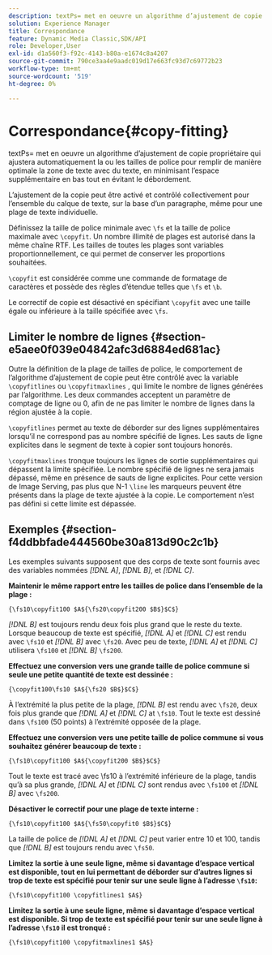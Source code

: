 ```yaml
---
description: textPs= met en oeuvre un algorithme d’ajustement de copie propriétaire qui ajustera automatiquement la ou les tailles de police pour remplir de manière optimale la zone de texte avec du texte, en minimisant l’espace supplémentaire en bas tout en évitant le débordement.
solution: Experience Manager
title: Correspondance
feature: Dynamic Media Classic,SDK/API
role: Developer,User
exl-id: d1a560f3-f92c-4143-b80a-e1674c8a4207
source-git-commit: 790ce3aa4e9aadc019d17e663fc93d7c69772b23
workflow-type: tm+mt
source-wordcount: '519'
ht-degree: 0%

---
```


# Correspondance{#copy-fitting}

textPs= met en oeuvre un algorithme d’ajustement de copie propriétaire qui ajustera automatiquement la ou les tailles de police pour remplir de manière optimale la zone de texte avec du texte, en minimisant l’espace supplémentaire en bas tout en évitant le débordement.

L’ajustement de la copie peut être activé et contrôlé collectivement pour l’ensemble du calque de texte, sur la base d’un paragraphe, même pour une plage de texte individuelle.

Définissez la taille de police minimale avec `\fs` et la taille de police maximale avec `\copyfit`. Un nombre illimité de plages est autorisé dans la même chaîne RTF. Les tailles de toutes les plages sont variables proportionnellement, ce qui permet de conserver les proportions souhaitées.

`\copyfit` est considérée comme une commande de formatage de caractères et possède des règles d’étendue telles que `\fs` et `\b`.

Le correctif de copie est désactivé en spécifiant `\copyfit` avec une taille égale ou inférieure à la taille spécifiée avec `\fs`.

## Limiter le nombre de lignes {#section-e5aee0f039e04842afc3d6884ed681ac}

Outre la définition de la plage de tailles de police, le comportement de l’algorithme d’ajustement de copie peut être contrôlé avec la variable `\copyfitlines` ou `\copyfitmaxlines` , qui limite le nombre de lignes générées par l’algorithme. Les deux commandes acceptent un paramètre de comptage de ligne ou 0, afin de ne pas limiter le nombre de lignes dans la région ajustée à la copie.

`\copyfitlines` permet au texte de déborder sur des lignes supplémentaires lorsqu’il ne correspond pas au nombre spécifié de lignes. Les sauts de ligne explicites dans le segment de texte à copier sont toujours honorés.

`\copyfitmaxlines` tronque toujours les lignes de sortie supplémentaires qui dépassent la limite spécifiée. Le nombre spécifié de lignes ne sera jamais dépassé, même en présence de sauts de ligne explicites. Pour cette version de Image Serving, pas plus que N-1 `\line` les marqueurs peuvent être présents dans la plage de texte ajustée à la copie. Le comportement n’est pas défini si cette limite est dépassée.

## Exemples {#section-f4ddbbfade444560be30a813d90c2c1b}

Les exemples suivants supposent que des corps de texte sont fournis avec des variables nommées *[!DNL $A$]*, *[!DNL $B$]*, et *[!DNL $C$]*.

**Maintenir le même rapport entre les tailles de police dans l’ensemble de la plage :**

`{\fs10\copyfit100 $A${\fs20\copyfit200 $B$}$C$}`

*[!DNL $B$]* est toujours rendu deux fois plus grand que le reste du texte. Lorsque beaucoup de texte est spécifié, *[!DNL $A$]* et *[!DNL $C$]* est rendu avec `\fs10` et *[!DNL $B$]* avec `\fs20`. Avec peu de texte, *[!DNL $A$]* et *[!DNL $C$]* utilisera `\fs100` et *[!DNL $B$]* `\fs200`.

**Effectuez une conversion vers une grande taille de police commune si seule une petite quantité de texte est dessinée :**

`{\copyfit100\fs10 $A${\fs20 $B$}$C$}`

À l’extrémité la plus petite de la plage, *[!DNL $B$]* est rendu avec `\fs20`, deux fois plus grande que *[!DNL $A$]* et *[!DNL $C$]* at `\fs10`. Tout le texte est dessiné dans `\fs100` (50 points) à l’extrémité opposée de la plage.

**Effectuez une conversion vers une petite taille de police commune si vous souhaitez générer beaucoup de texte :**

`{\fs10\copyfit100 $A${\copyfit200 $B$}$C$}`

Tout le texte est tracé avec \fs10 à l’extrémité inférieure de la plage, tandis qu’à sa plus grande, *[!DNL $A$]* et *[!DNL $C$]* sont rendus avec `\fs100` et *[!DNL $B$]* avec `\fs200`.

**Désactiver le correctif pour une plage de texte interne :**

`{\fs10\copyfit100 $A${\fs50\copyfit0 $B$}$C$}`

La taille de police de *[!DNL $A$]* et *[!DNL $C$]* peut varier entre 10 et 100, tandis que *[!DNL $B$]* est toujours rendu avec `\fs50`.

**Limitez la sortie à une seule ligne, même si davantage d’espace vertical est disponible, tout en lui permettant de déborder sur d’autres lignes si trop de texte est spécifié pour tenir sur une seule ligne à l’adresse `\fs10`:**

`{\fs10\copyfit100 \copyfitlines1 $A$}`

**Limitez la sortie à une seule ligne, même si davantage d’espace vertical est disponible. Si trop de texte est spécifié pour tenir sur une seule ligne à l’adresse `\fs10` il est tronqué :**

`{\fs10\copyfit100 \copyfitmaxlines1 $A$}`
